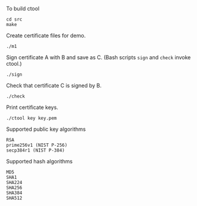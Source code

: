 To build ctool

```
cd src
make
```

Create certificate files for demo.

```
./m1
```

Sign certificate A with B and save as C. (Bash scripts `sign` and `check` invoke ctool.)

```
./sign
```

Check that certificate C is signed by B.

```
./check
```

Print certificate keys.

```
./ctool key key.pem
```

Supported public key algorithms

```
RSA
prime256v1 (NIST P-256)
secp384r1 (NIST P-384)
```

Supported hash algorithms

```
MD5
SHA1
SHA224
SHA256
SHA384
SHA512
```
